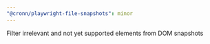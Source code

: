 ```yaml
---
"@cronn/playwright-file-snapshots": minor
---
```


Filter irrelevant and not yet supported elements from DOM snapshots
